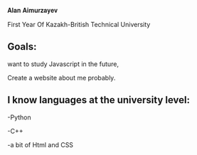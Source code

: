𝐀𝐥𝐚𝐧 𝐀𝐢𝐦𝐮𝐫𝐳𝐚𝐲𝐞𝐯 

First Year Of Kazakh-British Technical University

## Goals: 
want to study Javascript in the future,

Create a website about me probably.


## I know languages at the university level:

-Python

-C++

-a bit of Html and CSS


